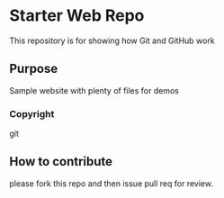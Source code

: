 # Starter Web Repo

This repository is for showing how Git and GitHub work

## Purpose

Sample website with plenty of files for demos

### Copyright

git

## How to contribute
please fork this repo and then issue pull req for review.